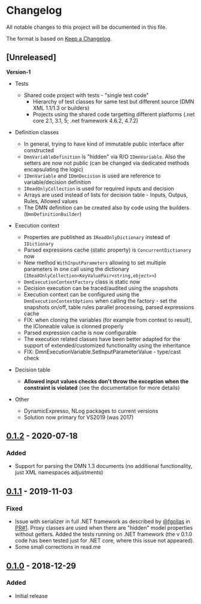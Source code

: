 # Changelog #
All notable changes to this project will be documented in this file.

The format is based on [Keep a Changelog](https://keepachangelog.com/en/1.0.0/).

## [Unreleased] ##
__Version-1__
- Tests
  - Shared code project with tests - "single test code"
    - Hierarchy of test classes for same test but different source (DMN XML 1.1/1.3 or builders)
    - Projects using the shared code targetting different platforms (.net core 2.1, 3.1, 5; .net framework 4.6.2, 4.7.2)


- Definition classes
  - In general, trying to have kind of immutable public interface after constructed 
  - `DmnVariableDefinition` is "hidden" via R/O `IDmnVariable`. Also the setters are now not public (can be changed via dedicated methods encapsulating the logic)
  - `IDmnVariable` and `IDmnDecision` is used are reference to variable/decision definition
  - `IReadOnlyCollection` is used for required inputs and decision
  - Arrays are used instead of lists for decision table - Inputs, Outpus, Rules, Allowed values
  - The DMN definition can be created also by code using the builders (`DmnDefinitionBuilder`)


- Execution context
  - Properties are published as `IReadOnlyDictionary` instead of `IDictionary`
  - Parsed expressions cache (static property) is `ConcurrentDictionary` now
  - New method `WithInputParameters` allowing to set multiple parameters in one call using the dictionary (`IReadOnlyCollection<KeyValuePair<string,object>>`)
  - `DmnExecutionContextFactory` class is static now
  - Decision execution can be traced/audited using the snapshots
  - Execution context can be configured using the `DmnExecutionContextOptions` when calling the factory - set the snapshots on/off, table rules parallel processing, parsed expressions cache
  - FIX: when cloning the variables (for example from context to result), the ICloneable value is clonned properly
  - Parsed expression cache is now configurable 
  - The execution related classes have been better adapted for the support of extended/customized functionality using the inheritance
  - FIX: DmnExecutionVariable.SetInputParameterValue - type/cast check

- Decision table
  - **Allowed input values checks don't throw the exception when the constraint is violated** (see the documentation for more details)

- Other
  - DynamicExpresso, NLog packages to current versions 
  - Solution now primary for VS2019 (was 2017)
 

## [0.1.2] - 2020-07-18 ##
### Added ###
- Support for parsing the DMN 1.3 documents (no additional functionality, just XML namespaces adjustments)

## [0.1.1] - 2019-11-03 ##
### Fixed ###
- Issue with serializer in full .NET framework as described by [@fgollas](https://github.com/fgollas) in [PR#1](https://github.com/adamecr/Common.DMN.Engine/pull/1). Proxy classes are used when there are "hidden" model properties without getters. Added the tests running on .NET framework (the v 0.1.0 code has been tested just for .NET core, where this issue not appeared).
- Some small corrections in read.me

## [0.1.0] - 2018-12-29 ##
### Added ###
- Initial release

[0.1.2]: https://github.com/adamecr/Common.DMN.Engine/compare/v0.1.1...v0.1.2
[0.1.1]: https://github.com/adamecr/Common.DMN.Engine/compare/v0.1.0...v0.1.1
[0.1.0]: https://github.com/adamecr/Common.DMN.Engine/releases/tag/v0.1.0